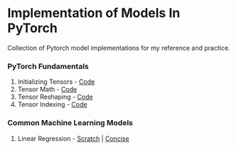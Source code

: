 # Implementation of Models In PyTorch

Collection of Pytorch model implementations for my reference and practice.

### PyTorch Fundamentals

1. Initializing Tensors - [Code](https://github.com/vedanthv/pytorch-implementations/blob/main/Foundations/tensor-initialization.py)
2. Tensor Math - [Code](https://github.com/vedanthv/pytorch-implementations/blob/main/Foundations/tensor-math.py)
3. Tensor Reshaping - [Code](https://github.com/vedanthv/pytorch-implementations/blob/main/Foundations/tensor-reshaping.py)
4. Tensor Indexing - [Code](https://github.com/vedanthv/pytorch-implementations/blob/main/Foundations/tensor-reshaping.py)

### Common Machine Learning Models
1. Linear Regression - [Scratch](https://github.com/vedanthv/pytorch-implementations/blob/main/linearRegressionScratch.py) | [Concise](https://github.com/vedanthv/pytorch-implementations/blob/main/linearRegressionConcise.py)
